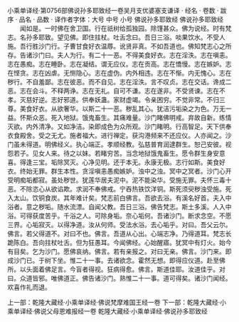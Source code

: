 小乘单译经·第0756部佛说孙多耶致经一卷吴月支优婆塞支谦译
· 经名 · 卷数 · 跋序
· 品名 · 品数 · 译作者字体：大号 中号 小号
佛说孙多耶致经
佛说孙多耶致经
　　闻如是。一时佛在舍卫国。行在祇树给孤独园。除馑甚众。佛为说经。时有梵志。名孙多耶致。望见佛。即住拄杖。吐舌念曰。吾日三浴。啖果饮水。不受人施。吾行胜沙门行。子曹甘食好衣温蓐。讹贤非真。不如吾道也。佛知梵志心之所存。告诸沙门曰。夫人为行。有二十一恶。不得美食好衣。志在淫泆。志在嗔恚。志在愚痴。志在睡卧。志在凝结。谓无应仪。志在贡高。志在憍慢。志在嫉妒。志在悭贪。志在凶虐。无恻隐心。志在虚伪。内外相违。志在不惭。内无愧心。志在秽行。不自羞鄙。志在彼恶。而不自见。志在淫泆。言不叹贞。志在交话。谗成二恶。志在会斗。不释两诤。志在无礼。自可不谦。志在遂非。不受贤谏。志在不孝。灭慈好逆。志好邪道。供奉妖蛊。家财虚竭。令亲困穷。不觉非常。不归三尊。美食好衣。从欲奢华。以斯二十一恶。秽乱其心。犹洁污垢染之为色。万无一益。怀斯众恶。死入地狱。饿鬼畜生。其痛难量。沙门睹佛明戒。弃故自新。练情灭欲。内外清净。又如净洁。染即成色为众所观。沙门睹明。行高智足。天下供奉衣食殿舍。受之无尤。施者福大。进行禅定。获沟港频来不还应仪。人亦闻之。沙门虽未得道。明佛经义。执心端正。孝顺经教。弘慈普育润逮群生。恕己安彼。视怨若子。见女人来。待之以妹。若睹穷苦。当念地狱饿鬼畜生。愿令群生身安意喜。得逢三宝。垢除冥灭。心净见明。还于本无。永康无极。志行如斯。美食好衣。终始无罪。群生本性。贪淫嗔恚愚痴嫉妒。浊中之浊。冥中之冥者。沙门心开受明痴垢都寂。虽处秽世。犹莲华居夫泥中。泥不能染华。受施无罪。夫怀三毒十恶。不除恣心从欲谄欺。求润不奉佛戒。宁吞热铁饮洋铜。斯死须臾秽浊受施。死入太山。饮铜食炭。其年难计矣。梵志前白佛言。吾欲去浴。有溪名好首。夫入中浴者。意之秽垢。随水流漂。自闻父教。吾日三浴。佛告梵志。斯土多溪。人入中浴。可得获度苦乎。千浴之人。可除身垢。奈心垢何。吾诸沙门。断求念空。不愿三界。心垢寂灭。以得净道。汝从何师。受法水浴。去心垢乎。对曰。吾父云尔。佛言。若父得道不。对曰不也。佛言。吾道从心出。心端志净。乃得道耳。梵志长跪陈白。吾向拄杖吐舌。但为狂愚耳。今闻佛经。心始醒寤。犹冥中有灯火。始今有目矣。乞为沙门。愿佛哀纳。佛言。若有亲报之。对曰无亲。佛言。沙门来。即成沙门已。于树下坐。惟二十一事。去诸欲念。霍然无想。即得应仪道。赴至佛所。以头面着佛足言。今盲者得视。狂病得愈。佛言。斯道佳耶。汝道佳乎。对曰。众道皆邪。唯佛道正。佛告诸沙门。熟惟二十一事。道可得矣。诸沙门闻经。欢喜作礼而退。

上一部：乾隆大藏经·小乘单译经·佛说梵摩难国王经一卷
下一部：乾隆大藏经·小乘单译经·佛说父母恩难报经一卷
乾隆大藏经·小乘单译经·佛说孙多耶致经